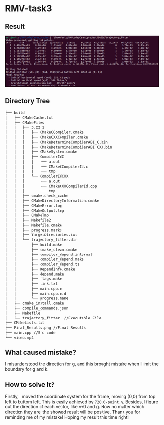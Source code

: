 # RMV-task3
## Result
![Result](./Final_Results.png)

## Directory Tree
```.
├── build
│   ├── CMakeCache.txt
│   ├── CMakeFiles
│   │   ├── 3.22.1
│   │   │   ├── CMakeCCompiler.cmake
│   │   │   ├── CMakeCXXCompiler.cmake
│   │   │   ├── CMakeDetermineCompilerABI_C.bin
│   │   │   ├── CMakeDetermineCompilerABI_CXX.bin
│   │   │   ├── CMakeSystem.cmake
│   │   │   ├── CompilerIdC
│   │   │   │   ├── a.out
│   │   │   │   ├── CMakeCCompilerId.c
│   │   │   │   └── tmp
│   │   │   └── CompilerIdCXX
│   │   │       ├── a.out
│   │   │       ├── CMakeCXXCompilerId.cpp
│   │   │       └── tmp
│   │   ├── cmake.check_cache
│   │   ├── CMakeDirectoryInformation.cmake
│   │   ├── CMakeError.log
│   │   ├── CMakeOutput.log
│   │   ├── CMakeTmp
│   │   ├── Makefile2
│   │   ├── Makefile.cmake
│   │   ├── progress.marks
│   │   ├── TargetDirectories.txt
│   │   └── trajectory_fitter.dir
│   │       ├── build.make
│   │       ├── cmake_clean.cmake
│   │       ├── compiler_depend.internal
│   │       ├── compiler_depend.make
│   │       ├── compiler_depend.ts
│   │       ├── DependInfo.cmake
│   │       ├── depend.make
│   │       ├── flags.make
│   │       ├── link.txt
│   │       ├── main.cpp.o
│   │       ├── main.cpp.o.d
│   │       └── progress.make
│   ├── cmake_install.cmake
│   ├── compile_commands.json
│   ├── Makefile
│   └── trajectory_fitter  //Executable File
├── CMakeLists.txt 
├── Final_Results.png //Final Results
├── main.cpp //Src code
└── video.mp4
```
## What caused mistake?
I misunderstood the direction for g, and this brought mistake when I limit the boundary for g and k.
## How to solve it?
Firstly, I moved the coordinate system for the frame, moving (0,0) from top left to buttom left. This is easily achieved by `720.0-point.y`. 
Besides, I figure out the direction of each vector, like vy0 and g. Now no matter which direction they are, the showed result will be positive. 
Thank you for reminding me of my mistake! Hoping my result this time right!

